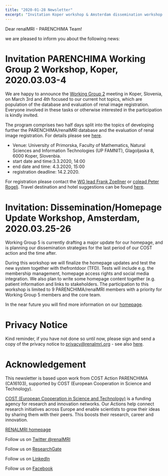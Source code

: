 ```yaml
---
title: "2020-01-28 Newsletter"
excerpt: "Invitation Koper workshop & Amsterdam dissemination workshop."
---
```


Dear renalMRI - PARENCHIMA Team! 

we are pleased to inform you about the following news: 

# Invitation PARENCHIMA Working Group 2 Workshop, Koper, 2020.03.03-4

We are happy to announce the [Working Group 2](https://renalmri.org/workgroup/2) meeting in Koper, Slovenia, on March 3rd and 4th focused to our current hot topics, which are population of the database and evaluation of renal image registration. Everyone involved in these tasks or otherwise interested in the participation is kindly invited.

The program comprises two half days split into the topics of developing further the PARENCHIMA/renalMRI database and the evaluation of renal image registration. For details please see [here](https://renalmri.org/action/27).
 
- Venue:
    University of Primorska, Faculty of Mathematics, Natural Sciences and Information Technologies (UP FAMNIT),
    Glagoljaska 8,
    6000 Koper, 
    Slovenbia.
- start date and time:3.3.2020, 14:00
- end date and time: 	4.3.2020, 15:00
- registration deadline: 	14.2.2020.

For registration please contact the [WG lead Frank Zoellner](mailto:frank.zoellner@medma.uni-heidelberg.de) or [colead Peter Rogelj](mailto:peter.rogelj@upr.si). Travel destination and hotel suggestions can be found [here](https://renalmri.org/action/27).

# Invitation: Dissemination/Homepage Update Workshop, Amsterdam, 2020.03.25-26

Working Group 5 is currently drafting a major update for our homepage, and is planning our dissemination strategies for the last period of our COST action and the time after. 

During this workshop we will finalize the homepage updates and test the new system together with thefrontdoor (TFD). Tests will include e.g. the membership management, homepage access rights and social media integration. We also plan to write some homepage content together (e.g. patient information and links to stakeholders. The participation to this workshop is limited to 9 PARENCHIMA/renalMRI members with a priority for Working Group 5 members and the core team. 

In the near future you will find more information on our [homepage](https://renalmri.org/action/29).

# Privacy Notice

Kind reminder, if you have not done so until now, please sign and send a copy of the privacy notice to privacy@renalmri.org - see also [here](https://renalmri.org/workgroup/5).

 
# Acknowledgement

This newsletter is based upon work from COST Action PARENCHIMA (CA16103), supported by COST (European Cooperation in Science and Technology). 

[COST (European Cooperation in Science and Technology)](www.cost.eu) is a funding agency for research and innovation networks. Our Actions help connect research initiatives across Europe and enable scientists to grow their ideas by sharing them with their peers. This boosts their research, career and innovation.  

[RENALMRI homepage](www.renalmri.org)

Follow us on 	[Twitter @renalMRI](https://twitter.com/renalMRI)

Follow us on 	[ResearchGate](https://www.researchgate.net/project/PARENCHIMA-Magnetic-Resonance-Imaging-Biomarkers-for-Chronic-Kidney-Disease-COST-action-CA16103)

Follow us on 	[LinkedIn](http://www.linkedin.com/groups/8448307)

Follow us on 	[Facebook](https://www.facebook.com/renalmri/)
